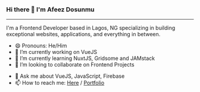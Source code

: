 ### Hi there 👋 I'm Afeez Dosunmu


-------------------------------------------------------------------------

I'm a Frontend Developer based in Lagos, NG specializing in building exceptional websites, applications, and everything in between.
<!-- [![Anurag's GitHub stats](https://github-readme-stats.vercel.app/api?username=haayzeed)](https://github.com/anuraghazra/github-readme-stats) -->
<!-- [![Top Langs](https://github-readme-stats.vercel.app/api/top-langs/?username=haayzeed&layout=compact)](https://github.com/anuraghazra/github-readme-stats) -->



<!-- ![](https://komarev.com/ghpvc/?username=haayzeed) -->

<!--
**Haayzeed/haayzeed** is a ✨ _special_ ✨ repository because its `README.md` (this file) appears on your GitHub profile.

Here are some ideas to get you started:-->
- 😄 Pronouns: He/Him
- 🔭 I’m currently working on VueJS
- 🌱 I’m currently learning NuxtJS, Gridsome and JAMstack
- 👯 I’m looking to collaborate on Frontend Projects
<!-- - 🤔 I’m looking for help with ... -->
- 💬 Ask me about VueJS, JavaScript, Firebase
- 📫 How to reach me: <a href="mailto:dosunmuafeez37@gmail.com">Here</a> / <a href="https://dosunmu.netlify.app">Portfolio</a>  

<!-- - ⚡ Fun fact: ... -->

